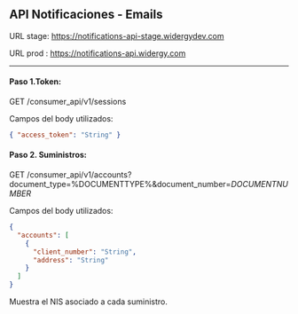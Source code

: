 ## API Notificaciones - Emails

URL stage: https://notifications-api-stage.widergydev.com

URL prod : https://notifications-api.widergy.com

---

#### Paso 1.Token:

GET /consumer_api/v1/sessions

Campos del body utilizados:

```json
{ "access_token": "String" }
```

#### Paso 2. Suministros:

GET /consumer_api/v1/accounts?document_type=%DOCUMENTTYPE%&document_number=_DOCUMENTNUMBER_

Campos del body utilizados:

```json
{
  "accounts": [
    {
      "client_number": "String",
      "address": "String"
    }
  ]
}
```

Muestra el NIS asociado a cada suministro.
